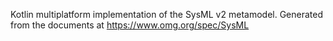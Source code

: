 Kotlin multiplatform implementation of the SysML v2 metamodel. 
Generated from the documents at https://www.omg.org/spec/SysML
